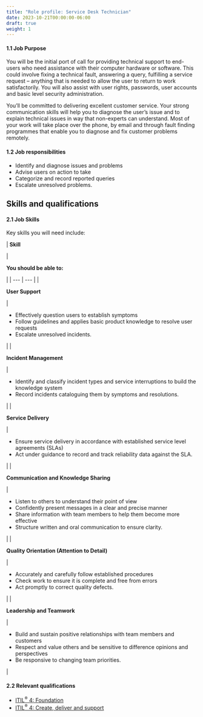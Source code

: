 ```yaml
---
title: "Role profile: Service Desk Technician"
date: 2023-10-21T00:00:00-06:00
draft: true
weight: 1
---
```


#### 1.1 Job Purpose

You will be the initial port of call for providing technical support to end-users who need assistance with their computer hardware or software. This could involve fixing a technical fault, answering a query, fulfilling a service request – anything that is needed to allow the user to return to work satisfactorily. You will also assist with user rights, passwords, user accounts and basic level security administration.

You’ll be committed to delivering excellent customer service. Your strong communication skills will help you to diagnose the user’s issue and to explain technical issues in way that non-experts can understand. Most of your work will take place over the phone, by email and through fault finding programmes that enable you to diagnose and fix customer problems remotely.

#### 1.2 Job responsibilities

* Identify and diagnose issues and problems
* Advise users on action to take
* Categorize and record reported queries
* Escalate unresolved problems.

## Skills and qualifications

#### 2.1 Job Skills

Key skills you will need include:

| 
**Skill**

 | 

**You should be able to:**

 |
| --- | --- |
| 

**User Support**

 | 

* Effectively question users to establish symptoms
* Follow guidelines and applies basic product knowledge to resolve user requests
* Escalate unresolved incidents.

 |
| 

**Incident Management**

 | 

* Identify and classify incident types and service interruptions to build the knowledge system
* Record incidents cataloguing them by symptoms and resolutions.

 |
| 

**Service Delivery**

 | 

* Ensure service delivery in accordance with established service level agreements (SLAs)
* Act under guidance to record and track reliability data against the SLA.

 |
| 

**Communication and Knowledge Sharing**

 | 

* Listen to others to understand their point of view
* Confidently present messages in a clear and precise manner
* Share information with team members to help them become more effective
* Structure written and oral communication to ensure clarity.


 |
| 

**Quality Orientation (Attention to Detail)**

 | 

* Accurately and carefully follow established procedures
* Check work to ensure it is complete and free from errors
* Act promptly to correct quality defects.

 |
| 

**Leadership and Teamwork**

 | 

* Build and sustain positive relationships with team members and customers
* Respect and value others and be sensitive to difference opinions and perspectives
* Be responsive to changing team priorities.

 |

#### 2.2 Relevant qualifications

* [ITIL<sup>®</sup> 4: Foundation](https://www.axelos.com/certifications/itil-service-management/itil-4-foundation)
* [ITIL<sup>®</sup> 4: Create, deliver and support](https://www.axelos.com/certifications/itil-service-management/managing-professional/create-deliver-and-support)
